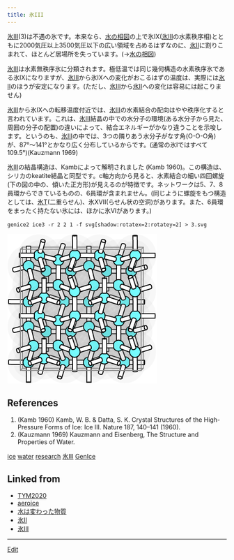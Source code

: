 ```yaml
---
title: 氷III
---
```

[氷III](/氷III)(3)は不遇の氷です。本来なら、[水の相図](/水の相図)の上で氷IX([氷III](/氷III)の水素秩序相)とともに2000気圧以上3500気圧以下の広い領域を占めるはずなのに、[氷II](/氷II)に割りこまれて、ほとんど居場所を失っています。(→[水の相図](/水の相図))

[氷III](/氷III)は水素無秩序氷に分類されます。極低温では同じ幾何構造の水素秩序氷である氷IXになりますが、[氷III](/氷III)から氷IXへの変化がおこるはずの温度は、実際には[氷II](/氷II)のほうが安定になります。(ただし、[氷III](/氷III)から[氷II](/氷II)への変化は容易には起こりません)

[氷III](/氷III)から氷IXへの転移温度付近では、[氷III](/氷III)の水素結合の配向はやや秩序化すると言われています。これは、[氷III](/氷III)結晶の中での水分子の環境(ある水分子から見た、周囲の分子の配置)の違いによって、結合エネルギーがかなり違うことを示唆します。というのも、[氷III](/氷III)の中では、3つの隣りあう水分子がなす角(O-O-O角)が、87°〜141°とかなり広く分布しているからです。(通常の氷Iではすべて109.5°)(Kauzmann 1969)

[氷III](/氷III)の結晶構造は、Kambによって解明されました (Kamb 1960)。この構造は、シリカのkeatite結晶と同型です。c軸方向から見ると、水素結合の細い四回螺旋(下の図の中の、傾いた正方形)が見えるのが特徴です。ネットワークは5、7、8員環からできているものの、6員環が含まれません。(同じように螺旋をもつ構造としては、[氷T](/氷T)(二重らせん)、氷XVII(らせん状の空洞)があります。また、6員環をまったく持たない氷には、ほかに氷VIがあります。)



```
genice2 ice3 -r 2 2 1 -f svg[shadow:rotatex=2:rotatey=2] > 3.svg
```

![ice3](/img/ice3.png)

## References

1. (Kamb 1960) Kamb, W. B. & Datta, S. K. Crystal Structures of the High-Pressure Forms of Ice: Ice III. Nature 187, 140–141 (1960).
1. (Kauzmann 1969) Kauzmann and Eisenberg, The Structure and Properties of Water.


[ice](/ice) [water](/water) [research](/research) [氷III](/氷III) [GenIce](/GenIce)


## Linked from

* [TYM2020](/TYM2020)
* [aeroice](/aeroice)
* [水は変わった物質](/水は変わった物質)
* [氷II](/氷II)
* [氷III](/氷III)


----

[Edit](https://github.com/vitroid/vitroid.github.io/edit/master/MD/氷III.md)

